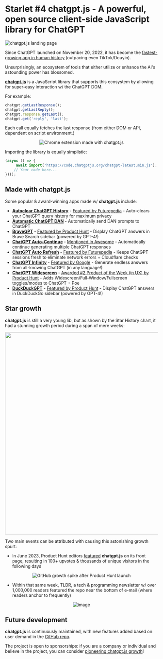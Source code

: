 # Starlet #4 chatgpt.js - A powerful, open source client-side JavaScript library for ChatGPT

<div>

![chatgpt.js landing page](https://raw.githubusercontent.com/kudoai/chatgpt.js/main/docs/_starlet/images/chatgpt-js-landing-page.webp)

</div>

Since ChatGPT launched on November 20, 2022, it has become the [fastest-growing app in human history](https://www.zdnet.com/article/chatgpt-just-became-the-fastest-growing-app-of-all-time/) (outpacing even TikTok/Douyin).

Unsurprisingly, an ecosystem of tools that either utilize or enhance the AI's astounding power has blossomed.

**[chatgpt.js](https://chatgpt.js.org)** is a JavaScript library that supports this ecosystem by allowing for super-easy interaction w/ the ChatGPT DOM.

For example:

```js
chatgpt.getLastResponse();
chatgpt.getLastReply();
chatgpt.response.getLast();
chatgpt.get('reply', 'last');
```

Each call equally fetches the last response (from either DOM or API, dependent on script environment.)

<div align="center">

![Chrome extension made with chatgpt.js](https://raw.githubusercontent.com/kudoai/chatgpt.js/main/docs/_starlet/images/chatgpt-extension-loaded.webp)

</div>

Importing the library is equally simplistic:

```js
(async () => {
     await import('https://code.chatgptjs.org/chatgpt-latest.min.js');
    // Your code here...
})();
```

## Made with chatgpt.js

Some popular & award-winning apps made w/ **chatgpt.js** include:

- **[Autoclear ChatGPT History](https://autoclearchatgpt.com)** - <ins>Featured by Futurepedia</ins> - Auto-clears your ChatGPT query history for maximum privacy
- **[Automatic ChatGPT DAN](https://github.com/madkarmaa/automati-chatgpt-dan)** - Automatically send DAN prompts to ChatGPT
- **[BraveGPT](https://bravegpt.com)** - <ins>Featured by Product Hunt</ins> - Display ChatGPT answers in Brave Search sidebar (powered by GPT-4!)
- **[ChatGPT Auto-Continue](https://chatgptautocontinue.com)** - <ins>Mentioned in Awesome</ins> - Automatically continue generating multiple ChatGPT responses
- **[ChatGPT Auto Refresh](https://chatgptautorefresh.com)** - <ins>Featured by Futurepedia</ins> - Keeps ChatGPT sessions fresh to eliminate network errors + Cloudflare checks
- **[ChatGPT Infinity](https://chatgptinfinity.com)** - <ins>Featured by Google</ins> - Generate endless answers from all-knowing ChatGPT (in any language!)
- **[ChatGPT Widescreen](https://chatgptwidescreen.com)** - <ins>Awarded #2 Product of the Week (in UX) by Product Hunt</ins> - Adds Widescreen/Full-Window/Fullscreen toggles/modes to ChatGPT + Poe
- **[DuckDuckGPT](https://duckduckgpt.com)** - <ins>Featured by Product Hunt</ins> - Display ChatGPT answers in DuckDuckGo sidebar (powered by GPT-4!)

## Star growth

**chatgpt.js** is still a very young lib, but as shown by the Star History chart, it had a stunning growth period during a span of mere weeks:

<div align="center">

<a href="https://star-history.com/#kudoai/chatgpt.js&Timeline">
  <picture>
    <source media="(prefers-color-scheme: dark)" srcset="https://api.star-history.com/svg?repos=kudoai/chatgpt.js&type=Timeline&theme=dark" />
    <img width=665 src="https://api.star-history.com/svg?repos=kudoai/chatgpt.js&type=Timeline" />
  </picture>
</a>

</div>

Two main events can be attributed with causing this astonishing growth spurt:

- In June 2023, Product Hunt editors [featured](https://www.producthunt.com/products/chatgpt-js#chatgpt-js) **chatgpt.js** on its front page, resulting in 100+ upvotes & thousands of unique visitors in the following days

<div align="center">

![GitHub growth spike after Product Hunt launch](https://raw.githubusercontent.com/kudoai/chatgpt.js/main/docs/_starlet/images/github-traffic-spike-after-product-hunt-launch.webp)

</div>

- Within that same week, TLDR, a tech & programming newsletter w/ over 1,000,000 readers featured the repo near the bottom of e-mail (where readers anchor to frequently)

<div align="center">

![image](https://raw.githubusercontent.com/kudoai/chatgpt.js/main/docs/_starlet/images/tldr-newslettere-featuring-chatgpt-js.webp)

</div>

## Future development

**chatgpt.js** is continuously maintained, with new features added based on user demand in the [GitHub repo](https://github.com/kudoai/chatgpt.js).

The project is open to sponsorships: if you are a company or individual and believe in the project, you can consider [pioneering chatgpt.js growth](https://github.com/sponsors/kudoai)!
